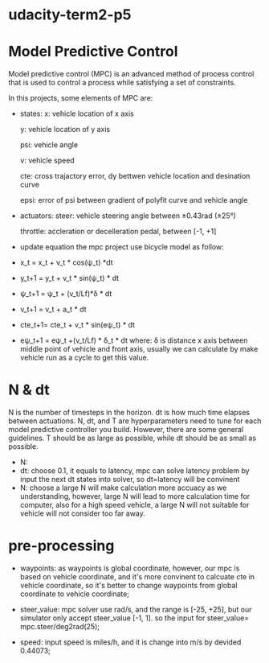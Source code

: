 # udacity-term2-p5

# Model Predictive Control
Model predictive control (MPC) is an advanced method of process control that is used to control a process while satisfying a set of constraints.

In this projects, some elements of MPC are:
- states: 
  x: vehicle location of x axis
  
  y: vehicle location of y axis
  
  psi: vehicle angle
  
  v: vehicle speed
  
  cte: cross trajactory error, dy bettwen vehicle location and desination curve
  
  epsi: error of psi between gradient of polyfit curve and vehicle angle

- actuators:
  steer: vehicle steering angle between ±0.43rad (±25°)
  
  throttle: accleration or decelleration pedal, between [-1, +1]
 
 - update equation
  the mpc project use bicycle model as follow:
  - x_t = x_t + v_t * cos(ψ_t) *dt
  - y_t+1 = y_t + v_t * sin(ψ_t) * dt
  - ψ_t+1 = ψ_t + (v_t/Lf)*δ * dt
  - v_t+1 = v_t + a_t * dt
  - cte_t+1= cte_t + v_t * sin(eψ_t) * dt
  - eψ_t+1 = eψ_t +(v_t/Lf) * δ_t * dt
  where: δ is distance x axis between middle point of vehicle and front axis, usually we can calculate by make vehicle run as a cycle to get this value.

# N & dt
N is the number of timesteps in the horizon. dt is how much time elapses between actuations.
N, dt, and T are hyperparameters need to tune for each model predictive controller you build. However, there are some general guidelines. T should be as large as possible, while dt should be as small as possible.
- N: 
- dt: choose 0.1, it equals to latency, mpc can solve latency problem by input the next dt states into solver, so dt=latency will be convinent
- N: choose a large N will make calculation more accuacy as we understanding, however, large N will lead to more calculation time for computer, also for a high speed vehicle, a large N will not suitable for vehicle will not consider too far away.

# pre-processing
- waypoints: as waypoints is global coordinate, however, our mpc is based on vehicle coordinate, and it's more convinent to calcuate cte in vehicle coordinate, so it's better to change waypoints from global coordinate to vehicle coordinate;

- steer_value: mpc solver use rad/s, and the range is [-25, +25], but our simulator only accept steer_value [-1, 1]. so the input for steer_value= mpc.steer/deg2rad(25);

- speed: input speed is miles/h, and it is change into m/s by devided 0.44073;



